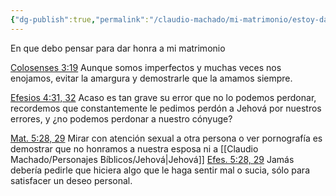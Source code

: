 ```yaml
---
{"dg-publish":true,"permalink":"/claudio-machado/mi-matrimonio/estoy-dandole-honra-a-mi-esposa/"}
---
```



En que debo pensar para dar honra a mi matrimonio 

[Colosenses 3:19](https://wol.jw.org/es/wol/bc/r4/lp-s/2025241/8/0) Aunque somos imperfectos y muchas veces nos enojamos, evitar la amargura y demostrarle que la amamos siempre.

[Efesios 4:31, 32](https://wol.jw.org/es/wol/bc/r4/lp-s/2025241/10/0) Acaso es tan grave su error que no lo podemos perdonar, recordemos que constantemente le pedimos perdón a Jehová por nuestros errores, y ¿no podemos perdonar a nuestro cónyuge?

[Mat. 5:28, 29](https://wol.jw.org/es/wol/bc/r4/lp-s/2025241/12/0) Mirar con atención sexual a otra persona o ver pornografía es demostrar que no honramos a nuestra esposa ni a [[Claudio Machado/Personajes Bíblicos/Jehová\|Jehová]] 
[Efes. 5:28, 29](https://wol.jw.org/es/wol/bc/r4/lp-s/2025241/13/0) Jamás debería pedirle que hiciera algo que le haga sentir mal o sucia, sólo para satisfacer un deseo personal.

